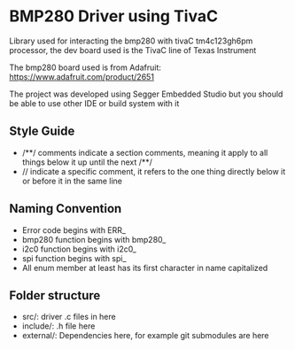# BMP280 Driver using TivaC

Library used for interacting the bmp280 with tivaC tm4c123gh6pm processor, the dev board used is the TivaC line of Texas Instrument

The bmp280 board used is from Adafruit: https://www.adafruit.com/product/2651

The project was developed using Segger Embedded Studio but you should be able to use other IDE or build system with it

## Style Guide

- /\*\*/ comments indicate a section comments, meaning it apply to all things below it up until the next /**/
- // indicate a specific comment, it refers to the one thing directly below it or before it in the same line

## Naming Convention

- Error code begins with ERR_
- bmp280 function begins with bmp280_
- i2c0 function begins with i2c0_
- spi function begins with spi_
- All enum member at least has its first character in name capitalized

## Folder structure

- src/: driver .c files in here
- include/: .h file here
- external/: Dependencies here, for example git submodules are here